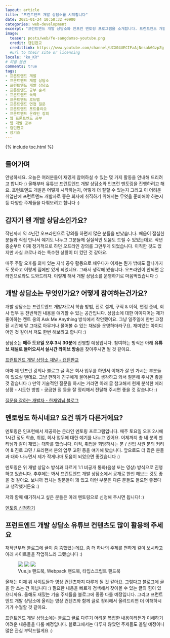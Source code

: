 ```yaml
---
layout: article
title: "프런트엔드 개발 상담소를 시작합니다"
date: 2021-01-24 10:50:32 +0900
categories: web-development
excerpt: "프런트엔드 개발 상담소와 인프런 멘토링 프로그램을 소개합니다. 프런트엔드 개발 구직, 이직, 진로 설계, 고민에 대해서 얘기해봐요."
image:
  teaser: posts/web/fe-sangdamso-youtube.png
  credit: 캡틴판교
  creditlink: https://www.youtube.com/channel/UCX04UECIFaAjNnsak6GzpZg
  #url to their site or licensing
locale: "ko_KR"
# 리플 옵션
comments: true
tags:
- 프론트엔드 개발
- 프론트엔드 개발 상담소
- 프런트엔드 개발 상담소
- 프론트엔드 공부 순서
- 프론트엔드 독학
- 프론트엔드 로드맵
- 프론트엔드 면접 질문
- 프론트엔드 포트폴리오
- 프론트엔드 온라인 강의
- 웹 프론트엔드 공부
- 웹 개발 공부
- 캡틴판교
- 장기효
---
```

{% include toc.html %}

## 들어가며

안녕하세요. 오늘은 여러분들이 재밌게 참여하실 수 있는 몇 가지 활동을 안내해 드리려고 합니다 :) 올해부터 유튜브 프런트엔드 개발 상담소와 인프런 멘토링을 진행하려고 해요. 프런트엔드 개발은 어떻게 시작하는지, 어떻게 더 잘할 수 있는지 그리고 이 어려운 취업난에 프런트엔드 개발자로 좋은 회사에 취직하기 위해서는 무엇을 준비해야 하는지 등 다양한 주제들을 다뤄보려고 합니다 :)

## 갑자기 왠 개발 상담소인가요?

작년까지 약 4년간 오프라인으로 강의를 하면서 많은 분들을 만났습니다. 배움이 절실한 분들과 직접 만나서 얘기도 나누고 그분들께 실질적인 도움도 드릴 수 있었는데요. 작년 중순부터 이제 정기적으로 하던 오프라인 강의를 그만두게 되었습니다. 이직한 것도 있지만 사실 코로나 라는 특수한 상황이 더 컸던 것 같아요.

매주 주말 오후를 의미 있는 지식 공유 활동으로 채우다가 이제는 뭔가 밖에도 잘나가지도 못하고 이렇게 집에만 있게 되었네요. 그래서 생각해 봤습니다. 오프라인이 안되면 온라인으로라도 도와드리자. 이렇게 해서 개발 상담소를 운영하기로 마음먹었습니다 :)

## 개발 상담소는 무엇인가요? 어떻게 참여하는건가요?

개발 상담소는 프런트엔드 개발자로서 학습 방법, 진로 설계, 구직 & 이직, 면접 준비, 회사 업무 등 전반적인 내용을 얘기할 수 있는 공간입니다. 상담소에 대한 아이디어는 제가 좋아하는 켄트 옹의 Ask Me Anything 방식에서 착안했어요. 그냥 일주일에 한번 고정된 시간에 말 그대로 아무거나 물어볼 수 있는 채널을 운영하더라구요. 재미있는 아이디어인 것 같아서 저도 한번 해보려고 합니다 :)

상담소는 **매주 토요일 오후 3시 30분**에 진행할 예정입니다. 참여하는 방식은 아래 **유튜브 채널로 들어오셔서 실시간 라이브 방송**을 찾아주시면 될 것 같아요.

[프런트엔드 개발 상담소 채널 - 캡틴판교](https://www.youtube.com/channel/UCX04UECIFaAjNnsak6GzpZg)

아마 제 인프런 강의나 블로그 글 혹은 회사 업무를 하면서 이해가 잘 안 가시는 부분들이 있으실 텐데요. 그냥 편하게 친구에게 물어본다고 생각하고 와서 질문해 주시면 좋을 것 같습니다 :) 만약 기술적인 질문을 하시는 거라면 아래 글 참고해서 현재 분석한 에러 상황 - 시도한 방법 - 궁금한 점 등을 잘 정리해서 전달해 주시면 좋을 것 같습니다 :)

[질문을 잘하는 개발자 - 한재엽님 블로그](https://jbee.io/essay/good_questionor/)

## 멘토링도 하시네요? 요건 뭐가 다른거에요?

멘토링은 인프런에서 제공하는 온라인 멘토링 프로그램입니다. 매주 토요일 오후 2시에 1시간 정도 학습, 취업, 회사 업무에 대한 얘기를 나누고 있어요. 어제까지 총 네 분의 멘티님과 같이 재밌는 대화를 했습니다. 이직, 취업을 희망하시는 분 / 신입 사원 분의 커리어 & 진로 고민 / 프리랜서 분의 업무 고민 등을 얘기해 봤습니다. 앞으로도 더 많은 분들과 대화 나누면서 제가 작게나마 도움이 되었으면 좋겠습니다 :)

멘토링은 위 개발 상담소 방식과 다르게 1:1 비공개 통화(음성 또는 영상) 방식으로 진행하고 있습니다. 추후에는 봐서 프런트엔드 개발 상담소에서 공개로 한번 해보는 것도 좋을 것 같아요. 보니까 겹치는 질문들이 꽤 있고 이런 부분은 다른 분들도 들으면 좋겠다고 생각했거든요 :)

저와 함께 얘기하시고 싶은 분들은 아래 멘토링으로 신청해 주시면 됩니다! :)

[멘토링 신청하기](https://www.inflearn.com/users/@captain)

## 프런트엔드 개발 상담소 유튜브 컨텐츠도 많이 활용해 주세요

재작년부터 블로그에 글이 좀 뜸했었는데요. 좀 더 하나의 주제를 편하게 깊이 보시라고 아래 사이트들을 작업하느라 그랬습니다 :)

<figure class="third">
	<a href="https://joshua1988.github.io/vue-camp/" target="_blank"><img src="{{ site.url }}/images/posts/web/vuejs/cracking-vuejs.png"></a>
	<a href="https://joshua1988.github.io/webpack-guide/" target="_blank"><img src="{{ site.url }}/images/posts/web/webpack/webpack-guide.png"></a>
	<a href="https://joshua1988.github.io/ts/" target="_blank"><img src="{{ site.url }}/images/posts/web/typescript/ts-handbook.png"></a>
	<figcaption>Vue.js 핸드북, Webpack 핸드북, 타입스크립트 핸드북</figcaption>
</figure>

올해는 이제 위 사이트들과 영상 컨텐츠까지 다루게 될 것 같아요. 그렇다고 블로그에 글을 안 쓰는 건 아닙니다 :) 필요한 내용을 빠르게 검색해서 찾아볼 수 있는 글의 힘이 있으니까요. 올해도 재밌는 기술 주제들을 블로그에 종종 다룰 예정입니다. 그리고 프런트엔드 개발 상담소에 올리는 영상 컨텐츠와 함께 글로 정리해서 올려드리면 더 이해하시기가 수월할 것 같아요.

프런트엔드 개발 상담소에는 블로그 글로 다루기 어려운 복잡한 내용이라든가 이해하기 어려운 내용들을 다룰 예정입니다. 블로그에서는 다루지 않았던 주제들도 올릴 예정이니 많은 관심 부탁드릴게요 :)